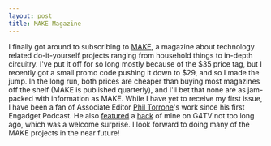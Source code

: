 ```yaml
---
layout: post
title: MAKE Magazine
---
```

I finally got around to subscribing to [MAKE](http://www.makezine.com/), a magazine about technology related do-it-yourself projects ranging from household things to in-depth circuitry. I've put it off for so long mostly because of the $35 price tag, but I recently got a small promo code pushing it down to $29, and so I made the jump. In the long run, both prices are cheaper than buying most magazines off the shelf (MAKE is published quarterly), and I'll bet that none are as jam-packed with information as MAKE. While I have yet to receive my first issue, I have been a fan of Associate Editor [Phil Torrone](http://www.flashenabled.com)'s work since his first Engadget Podcast. He also [featured](/2005/07/22/imac-lc-iii-on-g4tv/) a [hack](/2005/06/20/imac-lc-iii/) of mine on G4TV not too long ago, which was a welcome surprise. I look forward to doing many of the MAKE projects in the near future!
